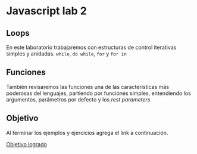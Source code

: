 # Javascript lab 2

## Loops

En este laboratorio trabajaremos con estructuras de control iterativas simples y anidadas. `while`, `do while`, `for` y `for in`

## Funciones

También revisaremos las funciones una de las características más poderosas del lenguajes, partiendo por funciones simples, entendiendo los argumentos, parámetros por defecto y los *rest parameters*

## Objetivo

Al terminar los ejemplos y ejercicios agrega el link a continuación.

[Objetivo logrado](https://github.com/A200lss/javascript_lab_02)
